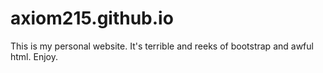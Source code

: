 # axiom215.github.io
This is my personal website. It's terrible and reeks of bootstrap and awful html. Enjoy.
